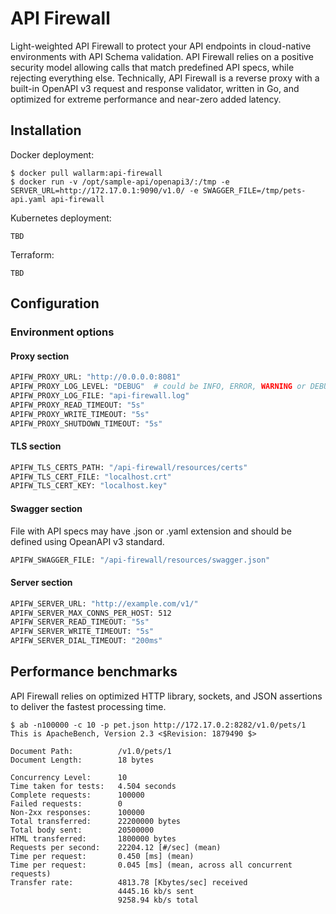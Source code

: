 # API Firewall
Light-weighted API Firewall to protect your API endpoints in cloud-native environments with API Schema validation. API Firewall relies on a positive security model allowing calls that match predefined API specs, while rejecting everything else. 
Technically, API Firewall is a reverse proxy with a built-in OpenAPI v3 request and response validator, written in Go, and optimized for extreme performance and near-zero added latency.

## Installation

Docker deployment:
```
$ docker pull wallarm:api-firewall
$ docker run -v /opt/sample-api/openapi3/:/tmp -e SERVER_URL=http://172.17.0.1:9090/v1.0/ -e SWAGGER_FILE=/tmp/pets-api.yaml api-firewall
```

Kubernetes deployment:
```
TBD
```

Terraform:
```
TBD
```

## Configuration

### Environment options

#### Proxy section

```dockerfile
APIFW_PROXY_URL: "http://0.0.0.0:8081"
APIFW_PROXY_LOG_LEVEL: "DEBUG"  # could be INFO, ERROR, WARNING or DEBUG
APIFW_PROXY_LOG_FILE: "api-firewall.log"
APIFW_PROXY_READ_TIMEOUT: "5s"
APIFW_PROXY_WRITE_TIMEOUT: "5s"
APIFW_PROXY_SHUTDOWN_TIMEOUT: "5s"
```
#### TLS section

```dockerfile
APIFW_TLS_CERTS_PATH: "/api-firewall/resources/certs"
APIFW_TLS_CERT_FILE: "localhost.crt"
APIFW_TLS_CERT_KEY: "localhost.key"
```

#### Swagger section

File with API specs may have .json or .yaml extension and should be defined using OpeanAPI v3 standard.
```dockerfile
APIFW_SWAGGER_FILE: "/api-firewall/resources/swagger.json"
```

#### Server section
```dockerfile
APIFW_SERVER_URL: "http://example.com/v1/"
APIFW_SERVER_MAX_CONNS_PER_HOST: 512
APIFW_SERVER_READ_TIMEOUT: "5s"
APIFW_SERVER_WRITE_TIMEOUT: "5s"
APIFW_SERVER_DIAL_TIMEOUT: "200ms"
```


## Performance benchmarks

API Firewall relies on optimized HTTP library, sockets, and JSON assertions to deliver the fastest processing time. 

```
$ ab -n100000 -c 10 -p pet.json http://172.17.0.2:8282/v1.0/pets/1
This is ApacheBench, Version 2.3 <$Revision: 1879490 $>

Document Path:          /v1.0/pets/1
Document Length:        18 bytes

Concurrency Level:      10
Time taken for tests:   4.504 seconds
Complete requests:      100000
Failed requests:        0
Non-2xx responses:      100000
Total transferred:      22200000 bytes
Total body sent:        20500000
HTML transferred:       1800000 bytes
Requests per second:    22204.12 [#/sec] (mean)
Time per request:       0.450 [ms] (mean)
Time per request:       0.045 [ms] (mean, across all concurrent requests)
Transfer rate:          4813.78 [Kbytes/sec] received
                        4445.16 kb/s sent
                        9258.94 kb/s total
```


